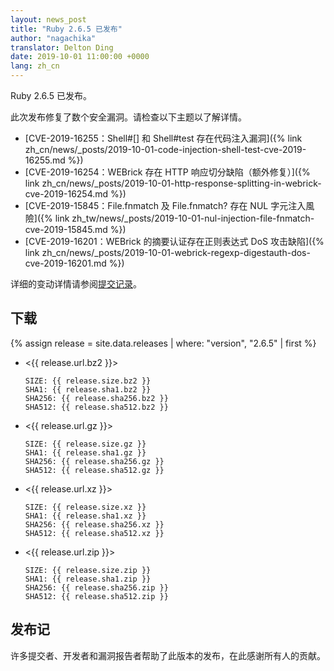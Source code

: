 ```yaml
---
layout: news_post
title: "Ruby 2.6.5 已发布"
author: "nagachika"
translator: Delton Ding
date: 2019-10-01 11:00:00 +0000
lang: zh_cn
---
```


Ruby 2.6.5 已发布。

此次发布修复了数个安全漏洞。请检查以下主题以了解详情。

* [CVE-2019-16255：Shell#[] 和 Shell#test 存在代码注入漏洞]({% link zh_cn/news/_posts/2019-10-01-code-injection-shell-test-cve-2019-16255.md %})
* [CVE-2019-16254：WEBrick 存在 HTTP 响应切分缺陷（额外修复）]({% link zh_cn/news/_posts/2019-10-01-http-response-splitting-in-webrick-cve-2019-16254.md %})
* [CVE-2019-15845：File.fnmatch 及 File.fnmatch? 存在 NUL 字元注入風險]({% link zh_tw/news/_posts/2019-10-01-nul-injection-file-fnmatch-cve-2019-15845.md %})
* [CVE-2019-16201：WEBrick 的摘要认证存在正则表达式 DoS 攻击缺陷]({% link zh_cn/news/_posts/2019-10-01-webrick-regexp-digestauth-dos-cve-2019-16201.md %})

详细的变动详情请参阅[提交记录](https://github.com/ruby/ruby/compare/v2_6_4...v2_6_5)。

## 下载

{% assign release = site.data.releases | where: "version", "2.6.5" | first %}

* <{{ release.url.bz2 }}>

      SIZE: {{ release.size.bz2 }}
      SHA1: {{ release.sha1.bz2 }}
      SHA256: {{ release.sha256.bz2 }}
      SHA512: {{ release.sha512.bz2 }}

* <{{ release.url.gz }}>

      SIZE: {{ release.size.gz }}
      SHA1: {{ release.sha1.gz }}
      SHA256: {{ release.sha256.gz }}
      SHA512: {{ release.sha512.gz }}

* <{{ release.url.xz }}>

      SIZE: {{ release.size.xz }}
      SHA1: {{ release.sha1.xz }}
      SHA256: {{ release.sha256.xz }}
      SHA512: {{ release.sha512.xz }}

* <{{ release.url.zip }}>

      SIZE: {{ release.size.zip }}
      SHA1: {{ release.sha1.zip }}
      SHA256: {{ release.sha256.zip }}
      SHA512: {{ release.sha512.zip }}

## 发布记

许多提交者、开发者和漏洞报告者帮助了此版本的发布，在此感谢所有人的贡献。
